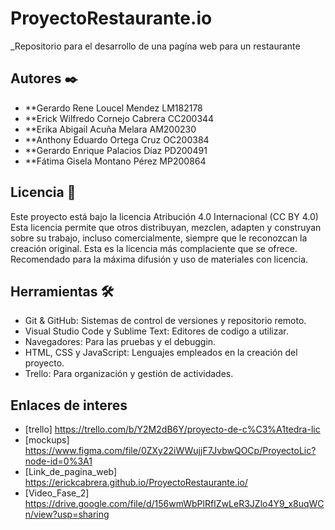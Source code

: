 # ProyectoRestaurante.io

\_Repositorio para el desarrollo de una pagína web para un restaurante

## Autores ✒️

- \*\*Gerardo Rene Loucel Mendez LM182178
- \*\*Erick Wilfredo Cornejo Cabrera CC200344
- \*\*Erika Abigail Acuña Melara AM200230
- \*\*Anthony Eduardo Ortega Cruz OC200384
- \*\*Gerardo Enrique Palacios Díaz PD200491
- \*\*Fátima Gisela Montano Pérez MP200864

## Licencia 📄

Este proyecto está bajo la licencia Atribución 4.0 Internacional (CC BY 4.0)
Esta licencia permite que otros distribuyan, mezclen, adapten y construyan sobre su trabajo, incluso comercialmente, siempre que le reconozcan la creación original. Esta es la licencia más complaciente que se ofrece. Recomendado para la máxima difusión y uso de materiales con licencia.

## Herramientas 🛠️

- Git & GitHub: Sistemas de control de versiones y repositorio remoto.
- Visual Studio Code y Sublime Text: Editores de codigo a utilizar.
- Navegadores: Para las pruebas y el debuggin.
- HTML, CSS y JavaScript: Lenguajes empleados en la creación del proyecto.
- Trello: Para organización y gestión de actividades.

## Enlaces de interes

- [trello] https://trello.com/b/Y2M2dB6Y/proyecto-de-c%C3%A1tedra-lic
- [mockups] https://www.figma.com/file/0ZXy22iWWujjF7JvbwQOCp/ProyectoLic?node-id=0%3A1
- [Link_de_pagina_web] https://erickcabrera.github.io/ProyectoRestaurante.io/
- [Video_Fase_2] https://drive.google.com/file/d/156wmWbPlRfIZwLeR3JZlo4Y9_x8uqWCn/view?usp=sharing
